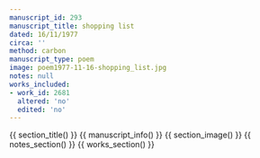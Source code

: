 ```yaml
---
manuscript_id: 293
manuscript_title: shopping list
dated: 16/11/1977
circa: ''
method: carbon
manuscript_type: poem
image: poem1977-11-16-shopping_list.jpg
notes: null
works_included:
- work_id: 2681
  altered: 'no'
  edited: 'no'
---
```


{{ section_title() }}
{{ manuscript_info() }}
{{ section_image() }}
{{ notes_section() }}
{{ works_section() }}
